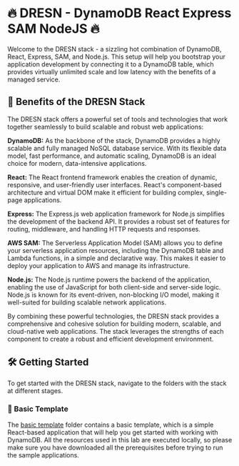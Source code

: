 # 🔥 DRESN - DynamoDB React Express SAM NodeJS 🔥

Welcome to the DRESN stack - a sizzling hot combination of DynamoDB, React, Express, SAM, and Node.js. This setup will help you bootstrap your application development by connecting it to a DynamoDB table, which provides virtually unlimited scale and low latency with the benefits of a managed service.

## 🚀 Benefits of the DRESN Stack

The DRESN stack offers a powerful set of tools and technologies that work together seamlessly to build scalable and robust web applications:

**DynamoDB:** As the backbone of the stack, DynamoDB provides a highly scalable and fully managed NoSQL database service. With its flexible data model, fast performance, and automatic scaling, DynamoDB is an ideal choice for modern, data-intensive applications.

**React:** The React frontend framework enables the creation of dynamic, responsive, and user-friendly user interfaces. React's component-based architecture and virtual DOM make it efficient for building complex, single-page applications.

**Express:** The Express.js web application framework for Node.js simplifies the development of the backend API. It provides a robust set of features for routing, middleware, and handling HTTP requests and responses.

**AWS SAM:** The Serverless Application Model (SAM) allows you to define your serverless application resources, including the DynamoDB table and Lambda functions, in a simple and declarative way. This makes it easier to deploy your application to AWS and manage its infrastructure.

**Node.js:** The Node.js runtime powers the backend of the application, enabling the use of JavaScript for both client-side and server-side logic. Node.js is known for its event-driven, non-blocking I/O model, making it well-suited for building scalable network applications.

By combining these powerful technologies, the DRESN stack provides a comprehensive and cohesive solution for building modern, scalable, and cloud-native web applications. The stack leverages the strengths of each component to create a robust and efficient development environment.

## 🛠️ Getting Started

To get started with the DRESN stack, navigate to the folders with the stack at different stages.

### 🎨 Basic Template

The [basic template](./basic-template/README.md) folder contains a basic template, which is a simple React-based application that will help you get started with working with DynamoDB. All the resources used in this lab are executed locally, so please make sure you have downloaded all the prerequisites before trying to run the sample applications.
